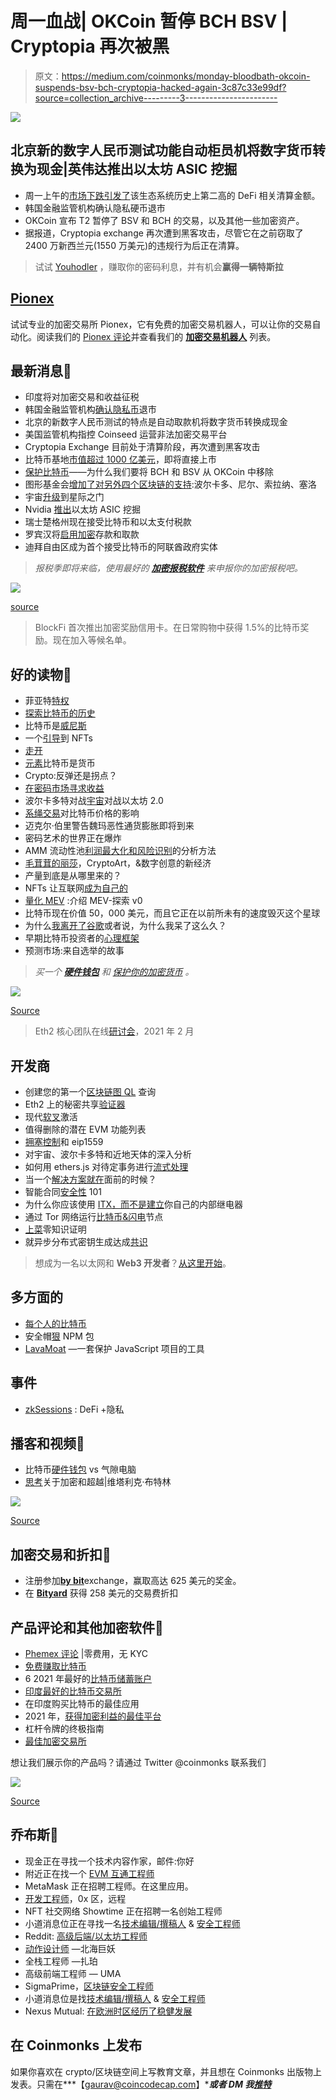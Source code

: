 # 周一血战| OKCoin 暂停 BCH BSV | Cryptopia 再次被黑

> 原文：<https://medium.com/coinmonks/monday-bloodbath-okcoin-suspends-bsv-bch-cryptopia-hacked-again-3c87c33e99df?source=collection_archive---------3----------------------->

![](img/b62988ff85d2bf5880cb1263bd299b8e.png)

## 北京新的数字人民币测试功能自动柜员机将数字货币转换为现金|英伟达推出以太坊 ASIC 挖掘

*   周一上午的[市场下跌引发了](https://www.theblockcrypto.com/linked/95678/monday-market-defi-liquidations)该生态系统历史上第二高的 DeFi 相关清算金额。
*   韩国金融监管机构确认隐私硬币退市
*   OKCoin 宣布 T2 暂停了 BSV 和 BCH 的交易，以及其他一些加密资产。
*   据报道，Cryptopia exchange 再次遭到黑客攻击，尽管它在之前窃取了 2400 万新西兰元(1550 万美元)的违规行为后正在清算。

> 试试 [Youhodler](https://blog.coincodecap.com/go/youhodler) ，赚取你的密码利息，并有机会**赢得一辆特斯拉**

## [Pionex](http://blog.coincodecap.com/go/pionex)

试试专业的加密交易所 Pionex，它有免费的加密交易机器人，可以让你的交易自动化。阅读我们的 [Pionex 评论](/coinmonks/pionex-review-exchange-with-crypto-trading-bot-1e459d0191ea)并查看我们的 [**加密交易机器人**](/coinmonks/crypto-trading-bot-c2ffce8acb2a) 列表。

## 最新消息📰

*   印度将对加密交易和收益征税
*   韩国金融监管机构[确认隐私币](https://news.bitcoin.com/south-korean-financial-regulator-confirms-privacy-coin-delistings-adds-new-guidelines-to-report-unusual-transactions)退市
*   北京的新数字人民币测试的特点是自动取款机将数字货币转换成现金
*   美国监管机构指控 Coinseed 运营非法加密交易平台
*   Cryptopia Exchange 目前处于清算阶段，再次遭到黑客攻击
*   比特币基地[市值超过 1000 亿美元](https://www.axios.com/coinbase-valued-100-billion-direct-listing-9b43e316-7ff7-4f6a-a1db-4dc2481a93ee.html)，即将直接上市
*   [保护比特币](https://blog.okcoin.com/2021/02/19/protecting-bitcoin-why-were-removing-bch-and-bsv-from-okcoin/)——为什么我们要将 BCH 和 BSV 从 OKCoin 中移除
*   图形基金会[增加了对另外四个区块链的支持](https://thegraph.com/blog/multiblockchain-support):波尔卡多、尼尔、索拉纳、塞洛
*   宇宙[升级](https://www.coindesk.com/cosmos-upgrades-to-stargate-another-2017-ico-very-nearly-completes-its-vision)到星际之门
*   Nvidia [推出](https://blogs.nvidia.com/blog/2021/02/18/geforce-cmp/)以太坊 ASIC 挖掘
*   瑞士楚格州现在接受比特币和以太支付税款
*   罗宾汉将[启用加密](https://twitter.com/RobinhoodApp/status/1362143073510121472)存款和取款
*   迪拜自由区成为首个接受比特币的阿联酋政府实体

> *报税季即将来临，使用最好的* [***加密报税软件***](/coinmonks/best-crypto-tax-tool-for-my-money-72d4b430816b) *来申报你的加密报税吧。*

![](img/0f3cc4e293ef04cdae5528f07a062afe.png)

[source](https://www.reddit.com/r/CryptoCurrency/comments/lnw7x3/we_are_past_that_here/)

> BlockFi 首次推出加密奖励信用卡。在日常购物中获得 1.5%的比特币奖励。现在加入等候名单。

## 好的读物📑

*   菲亚特[特权](https://allenfarrington.medium.com/fiat-privilege-3f5afae50083)
*   [探索比特币的历史](/coinmonks/exploring-bitcoins-history-ecbf1c59952c)
*   比特币是[威尼斯](https://allenfarrington.medium.com/bitcoin-is-venice-8414dda42070)
*   一个[引导](https://www.one37pm.com/grind/money/guide-to-nfts)到 NFTs
*   [走开](https://cryptohayes.medium.com/walkaway-e11829025627)
*   [元素](/@nic__carter/elemental-bitcoin-is-money-2126b1c99ced)比特币是货币
*   Crypto:反弹还是拐点？
*   [在密码市场寻求收益](/coinmonks/seeking-yield-in-the-crypto-market-858ec3455d11)
*   波尔卡多特对战[宇宙](/coinmonks/polkadot-vs-cosmos-vs-ethereum-2-0-for-real-idiots-3b6f0e0cfb2f)对战以太坊 2.0
*   [系绳交易](/coinmonks/impact-of-tether-trading-on-the-bitcoin-price-f915e26c2c44)对比特币价格的影响
*   迈克尔·伯里警告魏玛恶性通货膨胀即将到来
*   密码艺术的世界正在爆炸
*   AMM 流动性池[利润最大化和风险识别](https://defiprime.com/amm-liquidity-pools)的分析方法
*   [毛茸茸的丽莎](https://scottbelsky.medium.com/the-furry-lisa-cryptoart-the-new-economy-of-digital-creativity-6cb2300ea081)，CryptoArt，&数字创意的新经济
*   产量到底是从哪里来的？
*   NFTs 让互联网[成为自己的](https://variant.mirror.xyz/T8kdtZRIgy_srXB5B06L8vBqFHYlEBcv6ae2zR6Y_eo)
*   [量化 MEV](/flashbots/quantifying-mev-introducing-mev-explore-v0-5ccbee0f6d02) :介绍 MEV-探索 v0
*   比特币现在价值 50，000 美元，而且它正在以前所未有的速度毁灭这个星球
*   为什么[我离开了谷歌](https://paygo.media/p/25171)或者说，为什么我呆了这么久？
*   早期比特币投资者的[心理框架](/coinmonks/the-mental-framework-of-an-early-bitcoin-investor-74e4d7408dee)
*   预测市场:来自选举的故事

> *买一个* [***硬件钱包***](/coinmonks/the-best-cryptocurrency-hardware-wallets-of-2020-e28b1c124069) *和* [*保护你的加密货币*](/coinmonks/how-to-prevent-cryptocurrency-hacking-and-theft-from-your-wallet-65c8ff767766) *。*

![](img/68f11f427cd687434525cacdbe2072df.png)

[Source](https://www.reddit.com/r/Bitcoin/comments/kmof53/the_8_laws_of_bitcoin_updated/)

> Eth2 核心团队在线[研讨会](https://hackmd.io/@hww/workshop_feb_2021)，2021 年 2 月

## 开发商

*   创建您的第一个[区块链图 QL](https://bitquery.io/blog/blockchain-graphql-query) 查询
*   Eth2 上的秘密共享[验证器](/coinmonks/eth2-secret-shared-validators-85824df8cbc0)
*   现代[软叉](https://lists.linuxfoundation.org/pipermail/bitcoin-dev/2020-January/017547.html)激活
*   值得删除的潜在 EVM 功能列表
*   [拥塞控制](https://barnabe.substack.com/p/congestion-control-and-eip1559)和 eip1559
*   对宇宙、波尔卡多特和近地天体的深入分析
*   如何用 ethers.js 对待定事务进行[流式处理](https://www.quiknode.io/guides/defi/how-to-stream-pending-transactions-with-ethers-js)
*   当一个[解决方案就在](https://rauljordan.com/2021/02/18/when-a-solution-is-right-in-front-of-your-eyes.html)面前的时候？
*   智能合同[安全性](https://secureum.substack.com/p/smart-contract-security-101-secureum) 101
*   为什么你应该使用 [ITX，而不是建立](https://blog.infura.io/why-you-should-use-infura-transactions-instead-of-building-your-own-in-house-relayer/)你自己的内部继电器
*   通过 Tor 网络运行[比特币&闪电](https://stopanddecrypt.medium.com/running-bitcoin-lightning-nodes-over-the-tor-network-2021-edition-489180297d5)节点
*   [上菜](https://blog.trailofbits.com/2021/02/19/serving-up-zero-knowledge-proofs/)零知识证明
*   就异步分布式密钥生成达成[共识](https://arxiv.org/abs/2102.09041)

> 想成为一名以太网和 **Web3 开发者**？[从这里开始](http://blog.coincodecap.com/go/learn)。

## 多方面的

*   [每个人的比特币](https://learn.saylor.org/course/PRDV151)
*   安全帽[狠](https://twitter.com/HardhatHQ/status/1362866790695641094) NPM 包
*   [LavaMoat](https://github.com/lavamoat/lavamoat) —一套保护 JavaScript 项目的工具

## 事件

*   [zkSessions](https://hopin.com/events/zksessions-defi-and-privacy) : DeFi +隐私

## 播客和视频💽

*   比特币[硬件钱包](https://stephanlivera.com/episode/252/) vs 气隙电脑
*   [思考](http://podcast.banklesshq.com/50-2020-reflections-on-crypto-and-beyond-vitalik-buterin)关于加密和超越|维塔利克·布特林

![](img/bc97387dce7e9c1a7f5025f351fd65f8.png)

[Source](https://www.reddit.com/r/Bitcoin/comments/lpr1dm/never_again/)

## 加密交易和折扣🔖

*   注册参加[**by bit**](/coinmonks/bybit-exchange-review-dbd570019b71)exchange，赢取高达 625 美元的奖金。
*   在 [**Bityard**](https://blog.coincodecap.com/go/bityard) 获得 258 美元的交易费折扣

## 产品评论和其他加密软件📙

*   [Phemex 评论](https://blog.coincodecap.com/phemex-review) |零费用，无 KYC
*   [免费赚取比特币](https://blog.coincodecap.com/earn-bitcoin)
*   6 2021 年最好的[比特币储蓄账户](https://blog.coincodecap.com/bitcoin-savings-account)
*   [印度最好的比特币交易所](https://blog.coincodecap.com/bitcoin-exchange-in-india)
*   在印度购买比特币的最佳应用
*   2021 年，[获得加密利益的最佳平台](/coinmonks/earn-crypto-interest-b10b810fdda3)
*   杠杆令牌的终极指南
*   [最佳加密交易所](https://blog.coincodecap.com/crypto-exchange)

想让我们展示你的产品吗？请通过 Twitter @coinmonks 联系我们

![](img/efaefdbc2b7081f093abaaddc86bf2bf.png)

[Source](https://www.reddit.com/r/Bitcoin/comments/loa56l/1btc_1kg_of_gold/)

## 乔布斯👷

*   现金正在寻找一个技术内容作家，邮件:你好
*   附近正在找一个 [EVM 互通工程师](https://boards.greenhouse.io/near/jobs/4844647002)
*   MetaMask 正在招聘工程师。在这里应用。
*   [开发工程师](https://remoteok.io/remote-jobs/100451-remote-devops-engineer-district0x)，0x 区，远程
*   NFT 社交网络 Showtime 正在招聘一名创始工程师
*   小道消息位正在寻找一名[技术编辑/撰稿人](https://jobs.lever.co/trailofbits/8bf936ff-b86c-462e-80b2-4d58004bc68d) & [安全工程师](https://jobs.lever.co/trailofbits/4f459855-3299-462f-9e73-299a840d5baf)
*   Reddit: [高级后端/以太坊工程师](https://boards.greenhouse.io/reddit/jobs/2419120)
*   [动作设计师](https://cryptocurrencyjobs.co/design/kraken-digital-asset-exchange-motion-designer/) —北海巨妖
*   全栈工程师 —扎珀
*   高级前端工程师 — UMA
*   SigmaPrime，[区块链安全工程师](https://blog.sigmaprime.io/blockchain-security-engineer.html)
*   小道消息位是找[技术编辑/撰稿人](https://jobs.lever.co/trailofbits/8bf936ff-b86c-462e-80b2-4d58004bc68d) & [安全工程师](https://jobs.lever.co/trailofbits/4f459855-3299-462f-9e73-299a840d5baf)
*   Nexus Mutual: [在欧洲时区经历了稳健发展](https://angel.co/company/nexus-mutual-1/jobs/967538-smart-contract-engineer)

## 在 Coinmonks 上发布

如果你喜欢在 crypto/区块链空间上写教育文章，并且想在 Coinmonks 出版物上发表。只需在***【gaurav@coincodecap.com】****或者 DM 我**[***推特***](https://twitter.com/coinmonks)*